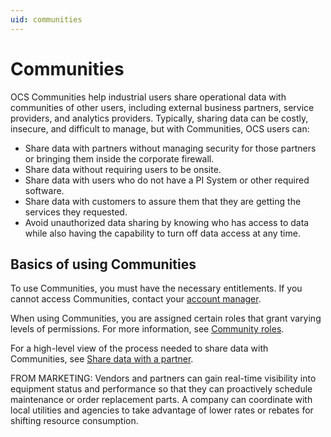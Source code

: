 ```yaml
---
uid: communities
---
```


# Communities

OCS Communities help industrial users share operational data with communities of other users, including external business partners, service providers, and analytics providers. Typically, sharing data can be costly, insecure, and difficult to manage, but with Communities, OCS users can:

- Share data with partners without managing security for those partners or bringing them inside the corporate firewall.
- Share data without requiring users to be onsite.
- Share data with users who do not have a PI System or other required software.
- Share data with customers to assure them that they are getting the services they requested.
- Avoid unauthorized data sharing by knowing who has access to data while also having the capability to turn off data access at any time.

## Basics of using Communities

To use Communities, you must have the necessary entitlements. If you cannot access Communities, contact your [account manager](https://customers.osisoft.com/s/contactus "Contact Us").

When using Communities, you are assigned certain roles that grant varying levels of permissions. For more information, see [Community roles](xref:communityroles).

For a high-level view of the process needed to share data with Communities, see [Share data with a partner](xref:share-data-with-partner).


FROM MARKETING: Vendors and partners can gain real-time visibility into equipment status and performance so that they can proactively schedule maintenance or order replacement parts. A company can coordinate with local utilities and agencies to take advantage of lower rates or rebates for shifting resource consumption. 
